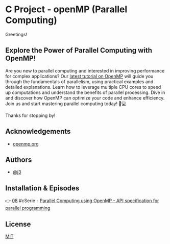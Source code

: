 
# C Project - openMP (Parallel Computing)

Greetings!

## Explore the Power of Parallel Computing with OpenMP!

Are you new to parallel computing and interested in improving performance for complex applications? Our [latest tutorial on OpenMP](https://medium.com/jungletronics/parallel-computing-using-openmp-0b61c5c9d2e6) will guide you through the fundamentals of parallelism, using practical examples and detailed explanations. Learn how to leverage multiple CPU cores to speed up computations and understand the benefits of parallel processing. Dive in and discover how OpenMP can optimize your code and enhance efficiency. Join us and start mastering parallel computing today! 🚀💻

Thanks for stopping by!


## Acknowledgements

 - [openmp.org](https://www.openmp.org/)

## Authors

- [@j3](https://github.com/giljr)


## Installation & Episodes

👉 [08](openMP/) #cSerie - [Parallel Computing using OpenMP - API specification for parallel programming](https://medium.com/jungletronics/parallel-computing-using-openmp-0b61c5c9d2e6)




    
## License

[MIT](https://choosealicense.com/licenses/mit/)

